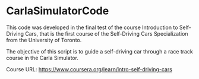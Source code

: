 # CarlaSimulatorCode

This code was developed in the final test of the course Introduction to Self-Driving Cars, that is the first course of the Self-Driving Cars Specialization from the University of Toronto.

The objective of this script is to guide a self-driving car through a race track course in the Carla Simulator.

Course URL: https://www.coursera.org/learn/intro-self-driving-cars
